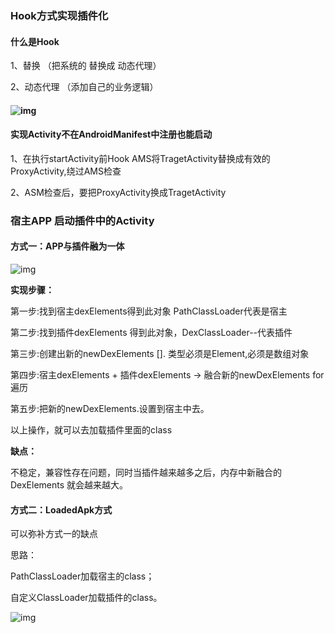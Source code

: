 
### Hook方式实现插件化

#### 什么是Hook

1、替换 （把系统的 替换成 动态代理）

2、动态代理 （添加自己的业务逻辑）

#### ![img](/Users/lgc/Documents/ASProjects/GithubShareOpen/AndroidPluginHook/img/1.png)

#### 实现Activity不在AndroidManifest中注册也能启动 

1、在执行startActivity前Hook AMS将TragetActivity替换成有效的ProxyActivity,绕过AMS检查

2、ASM检查后，要把ProxyActivity换成TragetActivity






### 宿主APP 启动插件中的Activity

#### 方式一：APP与插件融为一体

![img](/Users/lgc/Documents/ASProjects/GithubShareOpen/AndroidPluginHook/img/2.png)

**实现步骤：**

第一步:找到宿主dexElements得到此对象 PathClassLoader代表是宿主

第二步:找到插件dexElements 得到此对象，DexClassLoader--代表插件

第三步:创建出新的newDexElements []. 类型必须是Element,必须是数组对象

第四步:宿主dexElements +  插件dexElements  →  融合新的newDexElements for遍历

第五步:把新的newDexElements.设置到宿主中去。

以上操作，就可以去加载插件里面的class



**缺点：**

不稳定，兼容性存在问题，同时当插件越来越多之后，内存中新融合的 DexElements 就会越来越大。





#### 方式二：LoadedApk方式

可以弥补方式一的缺点

思路：

PathClassLoader加载宿主的class；

自定义ClassLoader加载插件的class。

![img](/Users/lgc/Documents/ASProjects/GithubShareOpen/AndroidPluginHook/img/3.png)